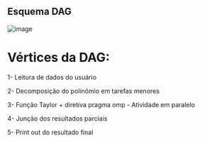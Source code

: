 ## Esquema DAG
![image](https://github.com/NicolasMack/Computacao-Paralela/assets/127933971/11090420-b659-4db2-823a-3cdae8d7f642)

# Vértices da DAG:
1- Leitura de dados do usuário

2- Decomposição do polinômio em tarefas menores

3- Função Taylor + diretiva pragma omp - Atividade em paralelo

4- Junção dos resultados parciais 

5- Print out do resultado final

